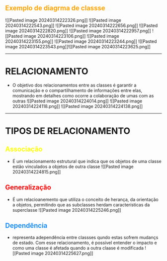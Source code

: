 ## <span style="color:orange">Exemplo de diagrma de classse</span>
![[Pasted image 20240314222326.png]]
![[Pasted image 20240314222543.png]]
![[Pasted image 20240314222656.png]]
![[Pasted image 20240314222820.png]]
![[Pasted image 20240314222957.png]]
![[Pasted image 20240314223106.png]]
![[Pasted image 20240314223155.png]]
![[Pasted image 20240314223244.png]]
![[Pasted image 20240314223543.png]]![[Pasted image 20240314223625.png]]

---
# RELACIONAMENTO
- O objetivo dos relacionamentos entre as classes é garantir a comunicação e o compartilhamento de informações entre elas, mostrando em detalhes como ocorre a colaboração de umas com as outras
![[Pasted image 20240314224014.png]]
![[Pasted image 20240314224118.png]]
![[Pasted image 20240314224138.png]]

----
# TIPOS DE RELACIONAMENTO
## <span style="color:yellow">Associação</span>
- É um relacionamento estrutural que indica que os objetos de uma classe estão vinculados a objetos de outra classe
![[Pasted image 20240314224815.png]]
## <span style="color:red">Generalização</span> 
- É um relacioanemento que utiliza o conceito de herança, da orientação a objetos, permitindo que as subclasses herdam características da superclasse
![[Pasted image 20240314225246.png]]

## <span style="color: #1E90FF">Dependência</span>
- representa adependência entre classses qundo estas sofrem mudançs de estado. Com esse relacionamento, é possível entender o impacto e como uma classe é afetada quando a outra claase é modificada
![[Pasted image 20240314225627.png]]

